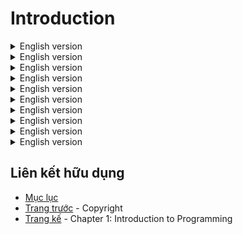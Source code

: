 # Introduction

<details>
  <summary>English version</summary>

  > Hey kiddo, this is your friendly neighborhood Spiderman! No? Yeah, you got
me, I’m actually Nathan. You can call me Nat because I am also friendly (and
a teensy-weensy bit funny). I am going to take you on an exciting adventure
where you’ll have fun and learn new things at the same time. Everyone thinks
Harry Potter is so cool because he can do magic, but let me tell you a secret.
You can do magic too, you just need to learn how to do it. There’s more good
news! You can do it without going to Hogwarts and leaving your friends and
family!
</details>

<details>
  <summary>English version</summary>

  > I am going to teach you Scratch. You’ll learn more about what it is later in
this book, but here’s a little secret: I have written this book so, except for a
few parts where you’ll need guidance or assistance from an adult, you can
learn and do cool stuff without anyone’s help! You can even team up with
your friends or challenge them to complete projects in this book. How cool is
that? Cooler than slurpees, in my opinion!
</details>

<details>
  <summary>English version</summary>

  > Hey kid, right now, if you are reading this book all by yourself, you might
want to ask an adult to stick around to answer any questions from here on
until we reach Chapter 2. I know it’s not very cool, but we might need their
help installing something on the computer so you can start doing magic! I
promise, they won’t be needed for the whole book and you can hush them
away when we move on to the fun part.
</details>

<details>
  <summary>English version</summary>

  > Hey adult, the kid might need your help until he or she reaches chapter 2. So,
hang around and help them learn some amazing stuff! By the way, thanks for
letting your child read this book. If you are still not sure why every kid
should read it and learn coding, let me explain the dilemma.
</details>

<details>
  <summary>English version</summary>

  > In today’s world it is really important for kids to identify and hone their
creative side. It will immensely help them when they grow up and look to do
adult things such as finding a job. Our world is changing fast and
professional skills of the past are becoming obsolete every day. Everything is
being automated, everyday management and operational jobs are getting
scarce, and it will be worse when the kids grow up. But, do you know what
machines won’t be able to ever replace? Human creativity. That mind, the
feelings, that heart, and the things that make us human! You might see burger
flipping machines at McDonalds in the coming years, but you won’t be
seeing a machine making the perfect home-cooked meal a mother can cook
up in the kitchen. You know what makes it taste so much better? It’s the
“being human and loved” feeling that meal gives you that makes all the
difference. That’s what will matter in the future, in the era of machines.
</details>

<details>
  <summary>English version</summary>

  > You might be wondering why your child has to use a computer to not be like
a computer? I always encourage kids to be surrounded by parents, family and
friends because kids learn the fastest by observation. What they see adults
doing when they are young will shape how they behave when they grow up.
But, unfortunately, our society and lifestyles aren’t affording us all these
things. Kids these days are also spending a lot of time with smart devices, so
why not use that opportunity to have them learn something useful and still
have fun? So yes, it is not the ideal solution, but this is you making the best
of the circumstances. I have written this book so it’s much more enjoyable
with friends, so please do encourage your kid to read this book and do the
projects with their friends. If they ask you if they can do that, even better.

</details>

<details>
  <summary>English version</summary>

  > This book is divided into several chapters, each focusing on only one topic.
You should supervise your child through chapter one because they might
need your help in installing the correct software and in rare circumstances,
also need help in getting used to the computer and software. Kids are quick
learners, so I am confident they won’t need you all the time. Chapter two is
all theory and explains one base concept. If you have already supervised
through chapter one, chapter three wouldn’t require your attention as they
should be able to find and install the software themselves. If they still need
help, please make sure they are not left unattended for a long time as that
might make them frustrated and lose interest. Remember, kids have very
small attention spans. Chapter three also has the first project. All subsequent
chapters will have one or more projects that they can do all by themselves or
with friends to make it more fun. The projects cover various fields and you
should keep an eye out for how they reacted to different projects. It might
help you recognize interests, strengths, and weaknesses.

</details>

<details>
  <summary>English version</summary>

  > Make sure to read the conclusion together as well. It has pointers for you to
see what your child thought about the book and what to do next. Every kid is
different. Some might find this book amazing, while some might hate it. It is
completely understandable, and the idea of this book is not to be liked
necessarily, but to fuel the creative mind and spark a response.
</details>

<details>
  <summary>English version</summary>

  > One last thing I would advise is to have an open mind when interpreting a
child’s response to this book or to anything else. Creativity at such a tender
age can translate into many different yet amazing things in later years. I still
remember when I was so good with paintings, I was really creative,
temperamental and expressive in my early ages. Today, I am a full-time
programmer who loves solving complex problems with fresh creativity. My
oldest son, Kyle, loves to make sand castles. I get excited and nervous about
what that might translate to in the future. It’s fun in its own way, isn’t it?
Let’s teach every kid something that will help them for the rest of their lives.
</details>

<details>
  <summary>English version</summary>

  >
</details>

## Liên kết hữu dụng
- [Mục lục](README.md)
- [Trang trước](copyright.md) - Copyright
- [Trang kế](01-Introduction-to-Programming.md) - Chapter 1: Introduction to Programming
